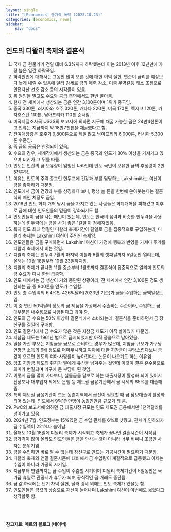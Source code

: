 ```yaml
---
layout: single
title: "[Economics] 금가격 폭락 (2025.10.23)"
categories: [economics, news]
sidebar:
    nav: "docs"
---
```


## 인도의 디왈리 축제와 결혼식
1. 국제 금 현물가가 전일 대비 6.3%까지 하락했는데 이는 2013년 이후 12년만에 가장 높은 일간 하락폭임.
1. 하락원인에 대해서는 그동안 많이 오른 것에 대한 이익 실현, 연준이 금리를 예상보다 늦게 내릴 수 있음에 달러 강세로 금의 매력 감소, 미중 무역갈등 해소 조짐으로 안전자산 선호 감소 등의 시각들이 있음.
1. 위 원인들 말고도 수요와 공급 측면에서도 한번 알아봄.
1. 현재 전 세계에서 생산되는 금은 연간 3,100톤이며 1위가 중국임.
1. 중국 330톤, 러시아와 호주 320톤, 캐나다 220톤, 미국 170톤, 멕시코 120톤, 카자흐스탄 110톤, 남아프리카 110톤 순서임.
1. 미국지질조사국 USGS의 보고서에 의하면 지구에 채굴 가능한 금은 24만4천톤이고 인류는 지금까지 약 18만7천톤을 채굴했다고 함.
1. 잔여매장량은 호주가 9,800톤으로 제일 많고 남아프리카 6,000톤, 러시아 5,300톤 수준임.
1. 즉 금의 공급은 한정되어 있음.
1. 수요의 경우, 세계각지에서 생산되는 금은 중국과 인도가 80% 이상을 가져가고 있으며 터키가 그 뒤를 따름.
1. 인도는 민간의 금 보유량이 엄청난 나라인데 인도 국민이 보유한 금의 추정량이 2만5천톤임.
1. 이유는 인도의 주력 종교인 힌두교에 건강과 부를 담당하는 Lakshimi라는 여신이 금을 좋아하기 때문임.
1. 인도에서 금이 건강과 부를 상징하다 보니, 평생 쓸 돈을 한번에 쏟아붓는다는 결혼식의 메인 치장도 금임.
1. 2016년 인도 화폐 개혁 당시 금을 가지고 있는 사람들은 화폐개혁을 피해갔고 이후로 금에 대한 인도인들의 믿음이 강화되기도 함.
1. 인도인들이 금을 사는 패턴이 있는데, 인도는 한국의 음력과 비슷한 힌두력을 사용하는데 힌두력에는 금을 사기 좋은 '길일'이 정해져있음.
1. 특히 인도 최대 명절인 디왈리 축제기간이 길일로 금을 집중적으로 구입하는데, 디왈리 축제는 Lakshimi 여신이 주인인 축제임.
1. 인도인들은 금을 구매하면서 Lakshimi 여신이 가정에 행복과 번영을 가져다 주기를 디왈리 축제에서 비는 것임.
1. 디왈리 축제는 힌두력 7월의 마지막 이틀과 8월의 셋째날까지 5일동안 열리는데, 올해는 10월 18일부터 10월 23일까지임.
1. 디왈리 축제가 끝나면 11월 중순부터 1월초까지 결혼식이 집중적으로 열리며 인도의 금 수요가 다시 한번 급증함.
1. 인도 내에서는 금 생산이 거의 중단된 상황이라, 전 세계에서 연간 3,100톤 정도 생산되는 금 중 800톤을 인도가 수입함.
1. 인도 총 수입액의 6.4%인 426억달러(2023년 기준)가 금을 수입하는 금액일정도임.
1. 이 중 연간 50억달러 정도의 금 제품을 가공해서 수출하는 수준이라, 수입하는 금 대부분은 내수용으로 사용된다고 봐야 함. 
1. 인도의 금 수요는 50% 이상이 결혼식에서 소비되는데, 결혼식을 준비하면서 금 장신구를 길일에 구매함.
1. 인도 결혼식에서 금 수요가 많은 것은 지참금 제도가 아직 살아있기 때문임.
1. 지참금 제도는 1961년 법으로 금지되었지만 아직 풍습으로 남아있음.
1. 딸을 가진 부모는 지참금을 금으로 준비하는 경우가 많은데, 지참금 규모가 가구당 연평균 소득의 6배 정도로 어마무시하고 여아에 대한 지참금이 부담스럽다보니 금값이 오르면 인도의 여아 사망률이 높아진다는 논문이 나오기도 하는 이유임.
1. 당초 지참금 제도의 취지가 딸에게 유산을 남겨주는 것인데 이것이 결혼 혼수품으로 의미가 변질되며 가구에 큰 부담이 된 것임.
1. 이렇게 금을 많이 사다보니, 실물금을 담보로 하는 대출시장이 활성화 되어 있어서 전당포나 대부업자 외에도 은행 등 제도권 금융기관에서 금 시세의 85%를 대출해줌.
1. 특히 제도권 금융기관이 드문 농촌지역에서 급전이 필요할 때 금 담보대출이 활성화 되어 있는데, 인도에서 9억1천만명이 농민인만큼 규모가 꽤 큼.
1. PwC의 보고서에 의하면 금 대출시장 규모는 인도 제도권 금융에서만 1천억달러를 넘어가고 있음.
1. 2024년 7월, 인도정부는 15%였던 금 수입 관세를 6%로 낮췄고, 관세가 인하되자 금 수입액이 221%나 늘어남.
1. 올해도 10월 18일에 디왈리 축제가 시작되고 축제가 끝나면 결혼시즌이 시작됨.
1. 금가격이 많이 올라도 인도인들은 금을 안사는 것이 아니라 너무 비싸니 조금만 사자는 분위기임.
1. 금을 수입하면 바로 팔 수 없는데 장신구로 만드는 가공시간이 필요하기 때문임.
1. 디왈리 축제와 연말 결혼시즌에 대비해서 금 수입량이 계절적으로 급증했고 이제는 수입이 아니라 가공의 시기임.
1. 지금부터 연말까지는 금 수입이 주춤할 시기이며 디왈리 축제기간이 5일동안은 국가급 휴일로 관공서가 휴무가 되며 공식적인 금 거래도 중단됨.
1. 금 값 하락에는 단기 차익 실현, 달러 강세 외에도 인도 축제가 있을듯 함.
1. 인도인들은 금값의 상승으로 재산이 늘어나며 Lakshimi 여신이 이번에도 옳았다고 생각할듯 함.



<br/>
<br/>

#### 참고자료: 메르의 블로그 (네이버)
